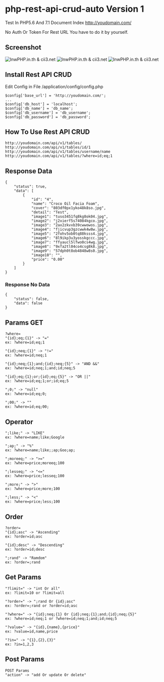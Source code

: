 # php-rest-api-crud-auto Version 1
Test In PHP5.6 And 7.1
Document Index http://youdomain.com/

No Auth Or Token For Rest URL
You have to do it by yourself.
## Screenshot
![lnwPHP.in.th & cii3.net](https://github.com/benzbenz900/php-rest-api-crud-auto/raw/master/API_Document_V1.png?raw=true)
![lnwPHP.in.th & cii3.net](https://github.com/benzbenz900/php-rest-api-crud-auto/blob/master/GetrData.png?raw=true)
![lnwPHP.in.th & cii3.net](https://github.com/benzbenz900/php-rest-api-crud-auto/blob/master/Postman.png?raw=true)

## Install Rest API CRUD
Edit Config in File /application/config/config.php
```
$config['base_url'] = 'http://youdomain.com/';
...
$config['db_host'] = 'localhost';
$config['db_name'] = 'db_name';
$config['db_username'] = 'db_username';
$config['db_password'] = 'db_password';
```
## How To Use Rest API CRUD
```
http://youdomain.com/api/v1/tables/
http://youdomain.com/api/v1/tables/id/1
http://youdomain.com/api/v1/tables/username/name
http://youdomain.com/api/v1/tables/?where=id;eq;1
```
## Response Data
```
{
    "status": true,
    "data": [
        {
            "id": "4",
            "name": "Croco Oil Facia Foam",
            "cover": "803df0px1yko48k8so.jpg",
            "detail": "Test",
            "image1": "tuso3451fq8kg8ok04.jpg",
            "image2": "j2xierf5s74084kgco.jpg",
            "image3": "2ax2zkvxb39cwwowos.jpg",
            "image4": "fjicvup3gzcwwk4w8w.jpg",
            "image5": "2fohv5ob0tq88ksss4.jpg",
            "image6": "8l9ikp3u3yosskgccc.jpg",
            "image7": "ffyaucl5lfwo0cs4wg.jpg",
            "image8": "9xfa2tl04co4csg8k8.jpg",
            "image9": "57dph0t8ob4848w8s0.jpg",
            "image10": "",
            "price": "0.00"
        }
    ]
}
```
### Response No Data
```
{
    "status": false,
    "data": false
}
```
## Params GET
```
?where=
"{id};eq;{1}" -> "="
ex: ?where=id;eq;1 

"{id};neq;{1}" -> "!="
ex: ?where=id;neq;1

"{id};neq;{1};and;{id};neq;{5}" -> "AND &&"
ex: ?where=id;neq;1;and;id;neq;5

"{id};eq;{1};or;{id};eq;{5}" -> "OR ||"
ex: ?where=id;eq;1;or;id;eq;5

";0;" -> "null"
ex: ?where=id;eq;0;

";00;" -> ""
ex: ?where=id;eq;00;

```
## Operator
```
";like;" -> "LIKE"
ex: ?where=name;like;Google

";ap;" -> "%"
ex: ?where=name;like;;ap;Goo;ap;

";moreeq;" -> ">="
ex: ?where=price;moreeq;100

";lesseq;" -> "<="
ex: ?where=price;lesseq;100

";more;" -> ">"
ex: ?where=price;more;100

";less;" -> "<"
ex: ?where=price;less;100

```
## Order
```
?order=
"{id};asc" -> "Ascending"
ex: ?order=id;asc

"{id};desc" -> "Descending"
ex: ?order=id;desc

";rand" -> "Ramdom"
ex: ?order=;rand

```
## Get Params
```
"?limit=" -> "int Or all"
ex: ?limit=10 or ?limit=all

"?order=" -> ";rand Or {id};asc"
ex: ?order=;rand or ?order=id;asc

"?where=" -> "{id};neq;{1} Or {id};neq;{1};and;{id};neq;{5}"
ex: ?where=id;neq;1 or ?where=id;neq;1;and;id;neq;5

"?value=" -> "{id},{name},{price}"
ex: ?value=id,name,price

"?in=" -> "{1},{2},{3}"
ex: ?in=1,2,3

```
## Post Params
```
POST Params
"action" -> "add Or update Or delete"

```
